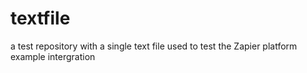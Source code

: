 # textfile
a test repository with a single text file used to test the Zapier platform  example intergration
